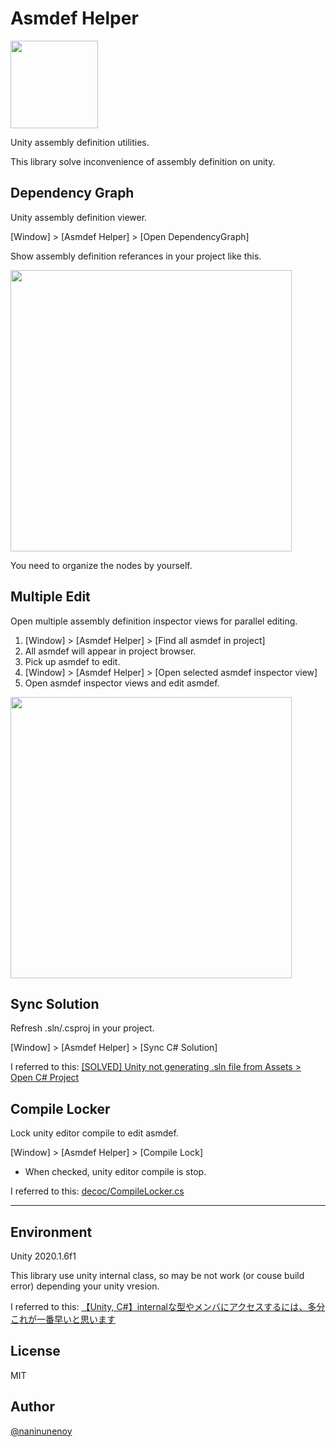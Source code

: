 # Asmdef Helper

<img src="https://user-images.githubusercontent.com/15327448/79349410-24950780-7f71-11ea-94be-056726828ec4.png" width="140" />

Unity assembly definition utilities.

This library solve inconvenience of assembly definition on unity.

## Dependency Graph

Unity assembly definition viewer.

[Window] > [Asmdef Helper] > [Open DependencyGraph]

Show assembly definition referances in your project like this.

<img src="https://user-images.githubusercontent.com/15327448/79340184-e8f44080-7f64-11ea-87f9-3ec90f9c5fa5.png" width="450" />

You need to organize the nodes by yourself.

## Multiple Edit

Open multiple assembly definition inspector views for parallel editing.

1. [Window] > [Asmdef Helper] > [Find all asmdef in project]
2. All asmdef will appear in project browser.
3. Pick up asmdef to edit.
4. [Window] > [Asmdef Helper] > [Open selected asmdef inspector view]
5. Open asmdef inspector views and edit asmdef.

<img src="https://user-images.githubusercontent.com/15327448/79342775-813ff480-7f68-11ea-851d-3e93b5948c0b.gif" width="450" />

## Sync Solution

Refresh .sln/.csproj in your project.

[Window] > [Asmdef Helper] > [Sync C# Solution]

I referred to this: [[SOLVED] Unity not generating .sln file from Assets > Open C# Project
](https://forum.unity.com/threads/solved-unity-not-generating-sln-file-from-assets-open-c-project.538487/)

## Compile Locker

Lock unity editor compile to edit asmdef.

[Window] > [Asmdef Helper] > [Compile Lock]
 * When checked, unity editor compile is stop.

I referred to this: [decoc/CompileLocker.cs](https://gist.github.com/decoc/bde047ac7ad8c9bfce7eb408f2712424)
___

## Environment
Unity 2020.1.6f1

This library use unity internal class, so may be not work (or couse build error) depending your unity vresion.

I referred to this: [【Unity, C#】internalな型やメンバにアクセスするには、多分これが一番早いと思います](https://qiita.com/mob-sakai/items/f3bbc0c45abc31ea7ac0)

## License
MIT

## Author
[@naninunenoy](https://github.com/naninunenoy)
